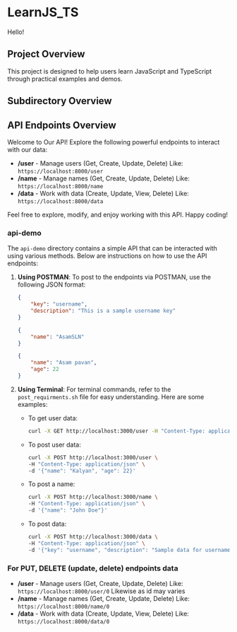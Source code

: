 # LearnJS_TS
Hello!

## Project Overview
This project is designed to help users learn JavaScript and TypeScript through practical examples and demos.

## Subdirectory Overview

## API Endpoints Overview

Welcome to Our API! Explore the following powerful endpoints to interact with our data:

- **/user** - Manage users (Get, Create, Update, Delete) Like:  `https://localhost:8000/user`
- **/name** - Manage names (Get, Create, Update, Delete) Like: `https://localhost:8000/name`
- **/data** - Work with data (Create, Update, View, Delete) Like:  `https://localhost:8000/data`

Feel free to explore, modify, and enjoy working with this API. Happy coding!


### api-demo
The `api-demo` directory contains a simple API that can be interacted with using various methods. Below are instructions on how to use the API endpoints:

1. **Using POSTMAN**:
   To post to the endpoints via POSTMAN, use the following JSON format:
   ```json
   {
       "key": "username",
       "description": "This is a sample username key"
   }
   ```
   
    ```json
    {
        "name": "AsamSLN"
    }
    ```

    ``` json
    {
        "name": "Asam pavan",
        "age": 22
    } 
    ```

2. **Using Terminal**:
   For terminal commands, refer to the `post_requirments.sh` file for easy understanding. Here are some examples:
   - To get user data:
     ```bash
     curl -X GET http://localhost:3000/user -H "Content-Type: application/json"
     ```
   - To post user data:
     ```bash
     curl -X POST http://localhost:3000/user \
     -H "Content-Type: application/json" \
     -d '{"name": "Kalyan", "age": 22}'
     ```

   - To post a name:
     ```bash
     curl -X POST http://localhost:3000/name \
     -H "Content-Type: application/json" \
     -d '{"name": "John Doe"}'
     ```

   - To post data:
     ```bash
     curl -X POST http://localhost:3000/data \
     -H "Content-Type: application/json" \
     -d '{"key": "username", "description": "Sample data for username"}'
     ```
### For PUT, DELETE (update, delete) endpoints data     
- **/user** - Manage users (Get, Create, Update, Delete) Like:  `https://localhost:8000/user/0` Likewise as id may varies
- **/name** - Manage names (Get, Create, Update, Delete) Like: `https://localhost:8000/name/0`
- **/data** - Work with data (Create, Update, View, Delete) Like:  `https://localhost:8000/data/0`
